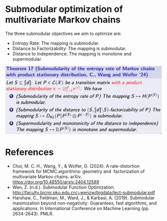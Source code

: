 # Submodular optimization of multivariate Markov chains

The three submodular objectives we aim to optimize are:

* Entropy Rate: The mapping is submodular.
* Distance to Factorizability: The mapping is submodular.
* Distance to Independence: The mapping is monotone and supermodular.

![Submodularity](assets/thm17.png)

# References
* Choi, M. C. H., Wang, Y., & Wolfer, G. (2024). A rate-distortion framework for MCMC algorithms: geometry and   factorization of multivariate Markov chains. arXiv. https://doi.org/10.48550/arxiv.2404.12589
* Wen, Z. (n.d.). Submodular Function Optimization. http://faculty.bicmr.pku.edu.cn/~wenzw/bigdata/lect-submodular.pdf
* Harshaw, C., Feldman, M., Ward, J., & Karbasi, A. (2019). Submodular maximization beyond non-negativity: Guarantees, fast algorithms, and applications. In International Conference on Machine Learning (pp. 2634-2643). PMLR.